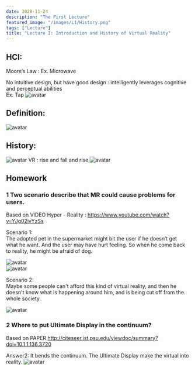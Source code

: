 ```yaml
---
date: 2020-11-24
description: "The First Lecture"
featured_image: "/images/L1/History.png"
tags: ["Lecture"]
title: "Lecture I: Introduction and History of Virtual Reality"
---
```


## HCI:
Moore’s Law : Ex. Microwave 

No intuitive design, but have good design : intelligently leverages cognitive and perceptual abilities  
Ex. Tap
![avatar](/images/L1/hci.png)

## Definition:
![avatar](/images/L1/continuum.png)

## History: 
![avatar](/images/L1/History.png)
VR : rise and fall and rise
![avatar](/images/L1/Current.png)

## Homework
### 1 Two scenario describe that MR could cause problems for users.  
Based on VIDEO Hyper - Reality : https://www.youtube.com/watch?v=YJg02ivYzSs

Scenario 1:  
The adopted pet in the supermarket might bit the user if he doesn’t get what he want. And the user may have hurt feeling. So when he come back to reality, he might be afraid of dog.

![avatar](/images/P1/dog.png)   
![avatar](/images/P1/dog1.png)  

Scenario 2:   
Maybe some people can't afford this kind of virtual reality, and then he doesn't know what is happening around him, and is being cut off from the whole society.

![avatar](/images/P1/affordance.png)  


### 2 Where to put Ultimate Display in the continuum? 
Based on PAPER http://citeseer.ist.psu.edu/viewdoc/summary?doi=10.1.1.136.3720

Answer2:
It bends the continuum. The Ultimate Display make the virtual into reality.
![avatar](/images/L1/UD.png)


